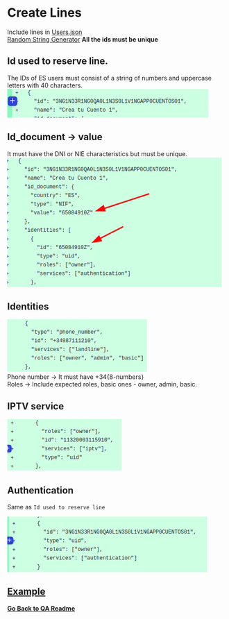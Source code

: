 # Create Lines

Include lines in [Users.json](https://github.com/Telefonica/baikal-global-mocks/blob/master/api/provision/tenants/globalint/users.json)<br>
[Random String Generator](https://www.random.org/strings/) 
**All the ids must be unique**

## Id used to reserve line.
The IDs of ES users must consist of a string of numbers and uppercase letters with 40 characters. <br>
![line reserve id](./images/line-reserve-id.png)

## Id_document -> value 

It must have the DNI or NIE characteristics but must be unique. <br>
![line id document](./images/id-document.png)

## Identities 
![roles](./images/roles.png)<br>
Phone number -> It must have +34{8-numbers}                       
Roles -> Include expected roles, basic ones - owner, admin, basic.<br>


## IPTV service
![IPTV service](./images/iptv-service.png)

## Authentication
Same as `Id used to reserve line`

![line reserve id auth](./images/line-reserve-id-auth.png)<br>

 
## [Example](https://github.com/Telefonica/baikal-global-mocks/pull/1679/files)

 
**[Go Back to QA Readme](../README.md)**